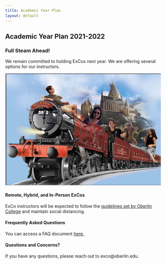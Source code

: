 ```yaml
---
title: Academic Year Plan
layout: default
---
```

## Academic Year Plan 2021-2022
### Full Steam Ahead!

We remain committed to holding ExCos next year. We are offering several options for our instructors.

![The ExCo Committee on the Hogwarts Express](/img/train.jpeg)


#### Remote, Hybrid, and In-Person ExCos
<p style="text-align: left">ExCo instructors will be expected to follow the <a href="https://www.oberlin.edu/campus-resources/bulletins/covid-19-planning-2020-21-oberlin-college">guidelines set by Oberlin College</a> and maintain social distancing.</p>

#### Frequently Asked Questions
<p style="text-align: left"> You can access a FAQ document <a href="https://docs.google.com/document/d/1HUA9Zy0UTVWO44TsTMzEAAdGrOqQnNlzcMYpXFNEtCE/edit">here.</a></p>



#### Questions and Concerns?
<p style="text-align: left">If you have any questions, please reach out to exco@oberlin.edu.</p>



